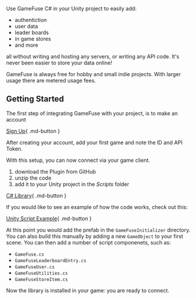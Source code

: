 Use GameFuse C# in your Unity project to easily add:

- authentiction
- user data
- leader boards
- in game stores
- and more

all without writing and hosting any servers, or writing any API code. It's
never been easier to store your data online!

GameFuse is always free for hobby and small indie projects. With larger usage
there are metered usage fees.

## Getting Started

The first step of integrating GameFuse with your project, is to make an account

[Sign Up](https://gamefuse.co/users/sign_up){ .md-button }

After creating your account, add your first game and note the ID and API Token.

With this setup, you can now connect via your game client.

1. download the Plugin from GitHub
2. unzip the code
3. add it to your Unity project in the *Scripts* folder

[C# Library](https://github.com/game-fuse/game-fuse-cs){ .md-button }

If you would like to see an example of how the code works, check out this:

[Unity Script Example](https://github.com/game-fuse/game-fuse-unity-example){ .md-button }

At this point you would add the prefab in the `GameFuseInitializer` directory.
You can also build this manually by adding a new `GameObject` to your first
scene. You can then add a number of script componenets, such as:

- `GameFuse.cs`
- `GameFuseLeaderboardEntry.cs`
- `GameFuseUser.cs`
- `GameFuseUtilities.cs`
- `GameFuseStoreItem.cs`

Now the library is installed in your game: you are ready to connect.
